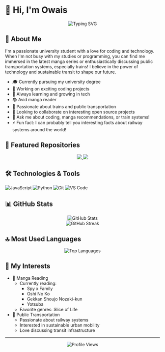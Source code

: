 # 👋 Hi, I'm Owais

<div align="center">
  <img src="https://readme-typing-svg.herokuapp.com?font=Fira+Code&pause=1000&center=true&vCenter=true&width=435&lines=Welcome+to+my+GitHub+Profile!;University+Student;Manga+Enthusiast;Public+Transport+Advocate" alt="Typing SVG" />
</div>

## 🚀 About Me

I'm a passionate university student with a love for coding and technology. When I'm not busy with my studies or programming, you can find me immersed in the latest manga series or enthusiastically discussing public transportation systems, especially trains! I believe in the power of technology and sustainable transit to shape our future.

- 🎓 Currently pursuing my university degree
- 🔭 Working on exciting coding projects
- 🌱 Always learning and growing in tech
- 📚 Avid manga reader
- 🚂 Passionate about trains and public transportation
- 👯 Looking to collaborate on interesting open source projects
- 💬 Ask me about coding, manga recommendations, or train systems!
- ⚡ Fun fact: I can probably tell you interesting facts about railway systems around the world!

## 🌟 Featured Repositories

<div align="center">
  <a href="https://github.com/Owais5514/Dhaka-MRT-Timetable">
    <img src="https://github-readme-stats.vercel.app/api/pin/?username=Owais5514&repo=Owais5514&theme=tokyonight" />
  </a>
  <a href="https://github.com/Owais5514/Dhaka-MRT-Timetable">
    <img src="https://github-readme-stats.vercel.app/api/pin/?username=Owais5514&repo=Dhaka-MRT-Timetable&theme=tokyonight" />
  </a>
</div>

## 🛠️ Technologies & Tools

![JavaScript](https://img.shields.io/badge/-JavaScript-F7DF1E?style=flat-square&logo=javascript&logoColor=black)
![Python](https://img.shields.io/badge/-Python-3776AB?style=flat-square&logo=Python&logoColor=white)
![Git](https://img.shields.io/badge/-Git-F05032?style=flat-square&logo=git&logoColor=white)
![VS Code](https://img.shields.io/badge/-VS%20Code-007ACC?style=flat-square&logo=visual-studio-code&logoColor=white)
<!-- Add more technology badges that you use -->

## 📊 GitHub Stats

<div align="center">
  <img src="https://github-readme-stats.vercel.app/api?username=Owais5514&show_icons=true&theme=tokyonight" alt="GitHub Stats" />
</div>

<div align="center">
  <img src="https://github-readme-streak-stats.herokuapp.com/?user=Owais5514&theme=tokyonight" alt="GitHub Streak" />
</div>

## 🔝 Most Used Languages

<div align="center">
  <img src="https://github-readme-stats.vercel.app/api/top-langs/?username=Owais5514&layout=compact&theme=tokyonight" alt="Top Languages" />
</div>

## 🎯 My Interests

- 📖 Manga Reading
  - Currently reading: 
    - Spy x Family
    - Oshi No Ko
    - Gekkan Shoujo Nozaki-kun
    - Yotsuba
  - Favorite genres: Slice of Life
- 🚆 Public Transportation
  - Passionate about railway systems
  - Interested in sustainable urban mobility
  - Love discussing transit infrastructure

---

<div align="center">
  <img src="https://komarev.com/ghpvc/?username=Owais5514&color=blueviolet&style=flat-square" alt="Profile Views" />
</div>
